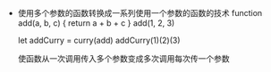 - 使用多个参数的函数转换成一系列使用一个参数的函数的技术
    function add(a, b, c) {
        return a + b + c
    }
    add(1, 2, 3)

    let addCurry = curry(add)
    addCurry(1)(2)(3)

    使函数从一次调用传入多个参数变成多次调用每次传一个参数